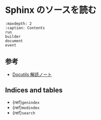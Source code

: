 # Sphinx のソースを読む

```{toctree}
:maxdepth: 2
:caption: Contents
run
builder
document
event
```

## 参考

* [Docutils 解読ノート](https://showa-yojyo.github.io/notebook/python-docutils/index.html)

## Indices and tables

-   {ref}`genindex`
-   {ref}`modindex`
-   {ref}`search`
